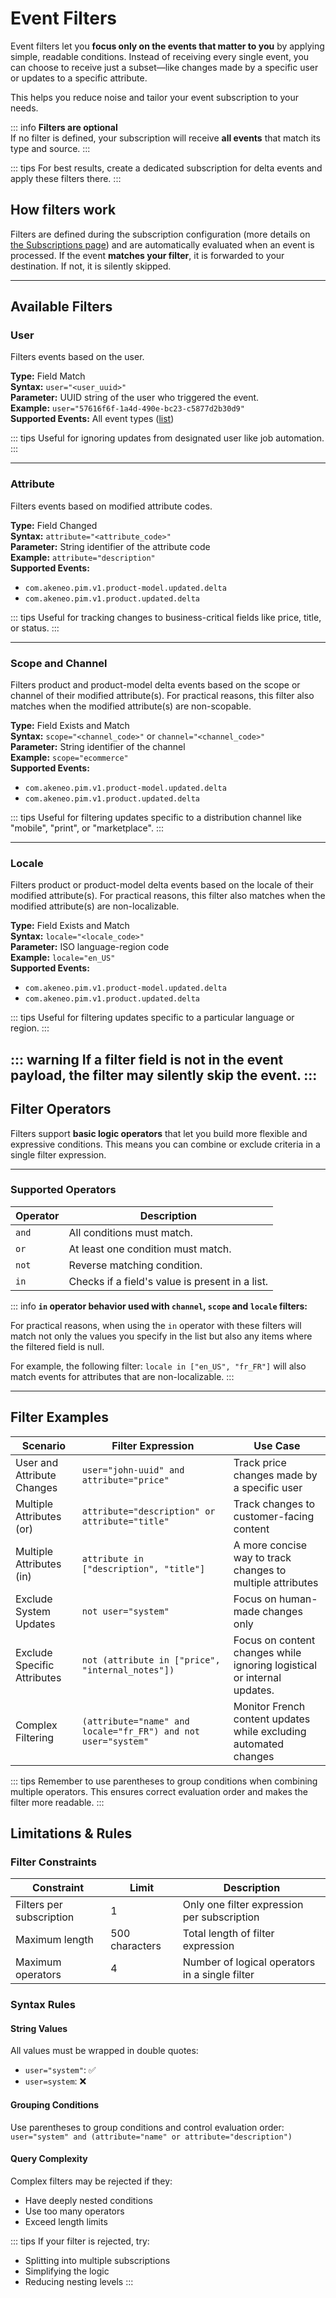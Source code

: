 # Event Filters

Event filters let you **focus only on the events that matter to you** by applying simple, readable conditions. Instead
of receiving every single event, you can choose to receive just a subset—like changes made by a specific user or updates
to a specific attribute.

This helps you reduce noise and tailor your event subscription to your needs.

::: info
**Filters are optional**  
If no filter is defined, your subscription will receive **all events** that match its type and source.
:::

::: tips
For best results, create a dedicated subscription for delta events and apply these filters there.
:::

## How filters work

Filters are defined during the subscription configuration (more details
on [the Subscriptions page](/event-platform/concepts.html)) and are automatically evaluated when an event is processed.
If the event **matches your filter**, it is forwarded to your destination. If not, it is silently skipped.

---

## Available Filters

### User

Filters events based on the user.

**Type:** Field Match  
**Syntax:** `user="<user_uuid>"`  
**Parameter:** UUID string of the user who triggered the event.  
**Example:** `user="57616f6f-1a4d-490e-bc23-c5877d2b30d9"`  
**Supported Events:** All event types ([list](/event-platform/available-events.html))

::: tips
Useful for ignoring updates from designated user like job automation.
:::

---

### Attribute

Filters events based on modified attribute codes.

**Type:** Field Changed  
**Syntax:** `attribute="<attribute_code>"`  
**Parameter:** String identifier of the attribute code  
**Example:** `attribute="description"`  
**Supported Events:**

- `com.akeneo.pim.v1.product-model.updated.delta`
- `com.akeneo.pim.v1.product.updated.delta`

::: tips
Useful for tracking changes to business-critical fields like price, title, or status.
:::

---

### Scope and Channel

Filters product and product-model delta events based on the scope or channel of their modified attribute(s).
For practical reasons, this filter also matches when the modified attribute(s) are non-scopable.

**Type:** Field Exists and Match  
**Syntax:** `scope="<channel_code>"` or `channel="<channel_code>"`  
**Parameter:** String identifier of the channel  
**Example:** `scope="ecommerce"`  
**Supported Events:**

- `com.akeneo.pim.v1.product-model.updated.delta`
- `com.akeneo.pim.v1.product.updated.delta`

::: tips
Useful for filtering updates specific to a distribution channel like "mobile", "print", or "marketplace".
:::

---

### Locale

Filters product or product-model delta events based on the locale of their modified attribute(s).
For practical reasons, this filter also matches when the modified attribute(s) are non-localizable.

**Type:** Field Exists and Match  
**Syntax:** `locale="<locale_code>"`  
**Parameter:** ISO language-region code  
**Example:** `locale="en_US"`  
**Supported Events:**

- `com.akeneo.pim.v1.product-model.updated.delta`
- `com.akeneo.pim.v1.product.updated.delta`

::: tips
Useful for filtering updates specific to a particular language or region.
:::

::: warning
If a filter field is not in the event payload, the filter may silently skip the event.
:::
---

## Filter Operators

Filters support **basic logic operators** that let you build more flexible and expressive conditions. This means you can
combine or exclude criteria in a single filter expression.

---

### Supported Operators

| Operator | Description                                     |
|----------|-------------------------------------------------|
| `and`    | All conditions must match.                      |
| `or`     | At least one condition must match.              |
| `not`    | Reverse matching condition.                     |
| `in`     | Checks if a field's value is present in a list. |

::: info
**`in` operator behavior used with `channel`, `scope` and `locale` filters:**

For practical reasons, when using the `in` operator with these filters will match not only the values you specify in the list but also any items where the filtered field is null.

For example, the following filter: `locale in ["en_US", "fr_FR"]` will also match events for attributes that are non-localizable.
:::

---

## Filter Examples

| Scenario                    | Filter Expression                                             | Use Case                                                                |
|-----------------------------|---------------------------------------------------------------|-------------------------------------------------------------------------|
| User and Attribute Changes  | `user="john-uuid" and attribute="price"`                      | Track price changes made by a specific user                             |
| Multiple Attributes (or)    | `attribute="description" or attribute="title"`                | Track changes to customer-facing content                                |
| Multiple Attributes (in)    | `attribute in ["description", "title"]`                       | A more concise way to track changes to multiple attributes              |
| Exclude System Updates      | `not user="system"`                                           | Focus on human-made changes only                                        |
| Exclude Specific Attributes | `not (attribute in ["price", "internal_notes"])`              | Focus on content changes while ignoring logistical or internal updates. |
| Complex Filtering           | `(attribute="name" and locale="fr_FR") and not user="system"` | Monitor French content updates while excluding automated changes        |

::: tips
Remember to use parentheses to group conditions when combining multiple operators. This ensures correct evaluation order
and makes the filter more readable.
:::

## Limitations & Rules

### Filter Constraints

| Constraint               | Limit          | Description                                    |
|--------------------------|----------------|------------------------------------------------|
| Filters per subscription | 1              | Only one filter expression per subscription    |
| Maximum length           | 500 characters | Total length of filter expression              |
| Maximum operators        | 4              | Number of logical operators in a single filter |

### Syntax Rules

#### String Values

All values must be wrapped in double quotes:

- `user="system"`: ✅
- `user=system`: ❌

#### Grouping Conditions

Use parentheses to group conditions and control evaluation order:
`user="system" and (attribute="name" or attribute="description")`

#### Query Complexity

Complex filters may be rejected if they:

- Have deeply nested conditions
- Use too many operators
- Exceed length limits

::: tips
If your filter is rejected, try:

- Splitting into multiple subscriptions
- Simplifying the logic
- Reducing nesting levels
  :::
